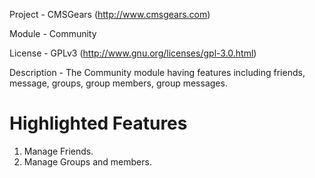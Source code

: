 Project 	- CMSGears (http://www.cmsgears.com)

Module  	- Community

License 	- GPLv3 (http://www.gnu.org/licenses/gpl-3.0.html)

Description - The Community module having features including friends, message, groups, group members, group messages.

Highlighted Features
=========================================
1. Manage Friends.
2. Manage Groups and members.
